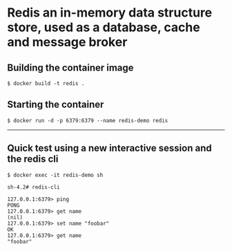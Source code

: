 # Redis an in-memory data structure store, used as a database, cache and message broker

## Building the container image

`$ docker build -t redis .`

## Starting the container

`$ docker run -d -p 6379:6379 --name redis-demo redis`

---

## Quick test using a new interactive session and the redis cli

`$ docker exec -it redis-demo sh`

```console
sh-4.2# redis-cli

127.0.0.1:6379> ping
PONG
127.0.0.1:6379> get name
(nil)
127.0.0.1:6379> set name "foobar"
OK
127.0.0.1:6379> get name
"foobar"
```
